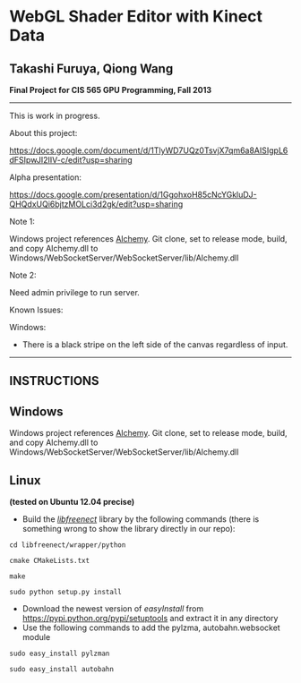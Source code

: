 WebGL Shader Editor with Kinect Data
======================================


Takashi Furuya, Qiong Wang
------------------------------------


**Final Project for CIS 565 GPU Programming, Fall 2013**

------------------------------------


This is work in progress.

About this project:

https://docs.google.com/document/d/1TlyWD7UQz0TsvjX7qm6a8AISIgpL6dFSIpwJI2IIV-c/edit?usp=sharing

Alpha presentation:

https://docs.google.com/presentation/d/1GgohxoH85cNcYGkluDJ-QHQdxUQi6bjtzMOLci3d2gk/edit?usp=sharing


Note 1:

Windows project references [Alchemy](http://alchemywebsockets.net/).
Git clone, set to release mode, build, and copy Alchemy.dll to Windows/WebSocketServer/WebSocketServer/lib/Alchemy.dll

Note 2:

Need admin privilege to run server.


Known Issues:

Windows:

- There is a black stripe on the left side of the canvas regardless of input.



---
INSTRUCTIONS
---
**Windows**
------------------

  Windows project references [Alchemy](http://alchemywebsockets.net/).
  Git clone, set to release mode, build, and copy Alchemy.dll to Windows/WebSocketServer/WebSocketServer/lib/Alchemy.dll

**Linux** 
-------------------------------
**(tested on Ubuntu 12.04 precise)**

* Build the [*libfreenect*](https://github.com/OpenKinect/libfreenect) library by the following commands (there is something wrong to show the library directly in our repo):

```
cd libfreenect/wrapper/python

cmake CMakeLists.txt

make

sudo python setup.py install
```
* Download the newest version of *easyInstall* from https://pypi.python.org/pypi/setuptools and extract it in any directory
* Use the following commands to add the pylzma, autobahn.websocket module

```
sudo easy_install pylzman

sudo easy_install autobahn
```


